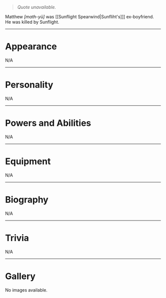 > *Quote unavailable.*


Matthew *\[math-yü\]* was [[Sunflight Spearwind|Sunfliht's]]] ex-boyfriend. He was killed by Sunflight.
***
# Appearance
N/A
***
# Personality
N/A
***
# Powers and Abilities
N/A
***
# Equipment
N/A
***
# Biography
N/A
***
# Trivia
N/A
***
# Gallery
No images available.